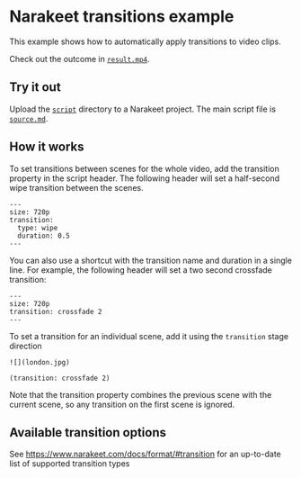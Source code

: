 # Narakeet transitions example 

This example shows how to automatically apply transitions to video clips.

Check out the outcome in [`result.mp4`](result.mp4).

## Try it out

Upload the [`script`](script) directory to a Narakeet project. The main script file is [`source.md`](script/source.md).

## How it works

To set transitions between scenes for the whole video, add the transition property in the script header. The following header will set a half-second wipe transition between the scenes.

```
---
size: 720p
transition:
  type: wipe
  duration: 0.5
---
```

You can also use a shortcut with the transition name and duration in a single line. For example, the following header will set a two second crossfade transition:
```
---
size: 720p
transition: crossfade 2
---
```


To set a transition for an individual scene, add it using the `transition` stage direction


```
![](london.jpg)

(transition: crossfade 2)
```

Note that the transition property combines the previous scene with the current scene, so any transition on the first scene is ignored.

## Available transition options

See <https://www.narakeet.com/docs/format/#transition> for an up-to-date list of supported transition types
